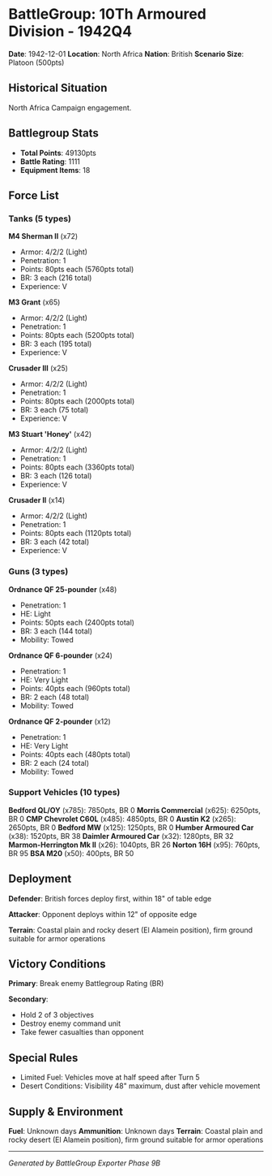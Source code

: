 # BattleGroup: 10Th Armoured Division - 1942Q4

**Date**: 1942-12-01
**Location**: North Africa
**Nation**: British
**Scenario Size**: Platoon (500pts)

## Historical Situation

North Africa Campaign engagement.

## Battlegroup Stats

- **Total Points**: 49130pts
- **Battle Rating**: 1111
- **Equipment Items**: 18

## Force List

### Tanks (5 types)

**M4 Sherman II** (x72)
- Armor: 4/2/2 (Light)
- Penetration: 1
- Points: 80pts each (5760pts total)
- BR: 3 each (216 total)
- Experience: V

**M3 Grant** (x65)
- Armor: 4/2/2 (Light)
- Penetration: 1
- Points: 80pts each (5200pts total)
- BR: 3 each (195 total)
- Experience: V

**Crusader III** (x25)
- Armor: 4/2/2 (Light)
- Penetration: 1
- Points: 80pts each (2000pts total)
- BR: 3 each (75 total)
- Experience: V

**M3 Stuart 'Honey'** (x42)
- Armor: 4/2/2 (Light)
- Penetration: 1
- Points: 80pts each (3360pts total)
- BR: 3 each (126 total)
- Experience: V

**Crusader II** (x14)
- Armor: 4/2/2 (Light)
- Penetration: 1
- Points: 80pts each (1120pts total)
- BR: 3 each (42 total)
- Experience: V

### Guns (3 types)

**Ordnance QF 25-pounder** (x48)
- Penetration: 1
- HE: Light
- Points: 50pts each (2400pts total)
- BR: 3 each (144 total)
- Mobility: Towed

**Ordnance QF 6-pounder** (x24)
- Penetration: 1
- HE: Very Light
- Points: 40pts each (960pts total)
- BR: 2 each (48 total)
- Mobility: Towed

**Ordnance QF 2-pounder** (x12)
- Penetration: 1
- HE: Very Light
- Points: 40pts each (480pts total)
- BR: 2 each (24 total)
- Mobility: Towed

### Support Vehicles (10 types)

**Bedford QL/OY** (x785): 7850pts, BR 0
**Morris Commercial** (x625): 6250pts, BR 0
**CMP Chevrolet C60L** (x485): 4850pts, BR 0
**Austin K2** (x265): 2650pts, BR 0
**Bedford MW** (x125): 1250pts, BR 0
**Humber Armoured Car** (x38): 1520pts, BR 38
**Daimler Armoured Car** (x32): 1280pts, BR 32
**Marmon-Herrington Mk II** (x26): 1040pts, BR 26
**Norton 16H** (x95): 760pts, BR 95
**BSA M20** (x50): 400pts, BR 50

## Deployment

**Defender**: British forces deploy first, within 18" of table edge

**Attacker**: Opponent deploys within 12" of opposite edge

**Terrain**: Coastal plain and rocky desert (El Alamein position), firm ground suitable for armor operations

## Victory Conditions

**Primary**: Break enemy Battlegroup Rating (BR)

**Secondary**:
- Hold 2 of 3 objectives
- Destroy enemy command unit
- Take fewer casualties than opponent

## Special Rules

- Limited Fuel: Vehicles move at half speed after Turn 5
- Desert Conditions: Visibility 48" maximum, dust after vehicle movement

## Supply & Environment

**Fuel**: Unknown days
**Ammunition**: Unknown days
**Terrain**: Coastal plain and rocky desert (El Alamein position), firm ground suitable for armor operations

---

*Generated by BattleGroup Exporter Phase 9B*
